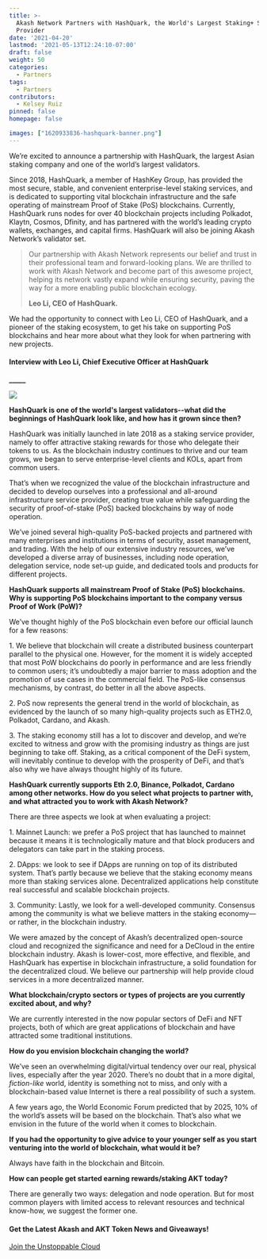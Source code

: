 ```yaml
---
title: >-
  Akash Network Partners with HashQuark, the World's Largest Staking+ Service
  Provider
date: '2021-04-20'
lastmod: '2021-05-13T12:24:10-07:00'
draft: false
weight: 50
categories:
  - Partners
tags:
  - Partners
contributors:
  - Kelsey Ruiz
pinned: false
homepage: false

images: ["1620933836-hashquark-banner.png"]
---
```

  
We’re excited to announce a partnership with HashQuark, the largest Asian staking company and one of the world’s largest validators. 

Since 2018, HashQuark, a member of HashKey Group, has provided the most secure, stable, and convenient enterprise-level staking services, and is dedicated to supporting vital blockchain infrastructure and the safe operating of mainstream Proof of Stake (PoS) blockchains. Currently, HashQuark runs nodes for over 40 blockchain projects including Polkadot, Klaytn, Cosmos, Dfinity, and has partnered with the world’s leading crypto wallets, exchanges, and capital firms. HashQuark will also be joining Akash Network’s validator set. 

> Our partnership with Akash Network represents our belief and trust in their professional team and forward-looking plans. We are thrilled to work with Akash Network and become part of this awesome project, helping its network vastly expand while ensuring security, paving the way for a more enabling public blockchain ecology.
> 
>   
> **Leo Li, CEO of HashQuark.**

We had the opportunity to connect with Leo Li, CEO of HashQuark, and a pioneer of the staking ecosystem, to get his take on supporting PoS blockchains and hear more about what they look for when partnering with new projects.   

#### **Interview with Leo Li, Chief Executive Officer at HashQuark**  
**\_\_\_\_\_**

![](https://www.datocms-assets.com/45776/1620925267-hashquark-ceo-1024x1000.png)

  

**HashQuark is one of the world's largest validators--what did the beginnings of HashQuark look like, and how has it grown since then?**  

HashQuark was initially launched in late 2018 as a staking service provider, namely to offer attractive staking rewards for those who delegate their tokens to us. As the blockchain industry continues to thrive and our team grows, we began to serve enterprise-level clients and KOLs, apart from common users.   

That’s when we recognized the value of the blockchain infrastructure and decided to develop ourselves into a professional and all-around infrastructure service provider, creating true value while safeguarding the security of proof-of-stake (PoS) backed blockchains by way of node operation.   

We’ve joined several high-quality PoS-backed projects and partnered with many enterprises and institutions in terms of security, asset management, and trading. With the help of our extensive industry resources, we’ve developed a diverse array of businesses, including node operation, delegation service, node set-up guide, and dedicated tools and products for different projects.   
  

**HashQuark supports all mainstream Proof of Stake (PoS) blockchains. Why is supporting PoS blockchains important to the company versus Proof of Work (PoW)?**  

We’ve thought highly of the PoS blockchain even before our official launch for a few reasons: 

1\. We believe that blockchain will create a distributed business counterpart parallel to the physical one. However, for the moment it is widely accepted that most PoW blockchains do poorly in performance and are less friendly to common users; it’s undoubtedly a major barrier to mass adoption and the promotion of use cases in the commercial field. The PoS-like consensus mechanisms, by contrast, do better in all the above aspects.  

2\. PoS now represents the general trend in the world of blockchain, as evidenced by the launch of so many high-quality projects such as ETH2.0, Polkadot, Cardano, and Akash.   

3\. The staking economy still has a lot to discover and develop, and we’re excited to witness and grow with the promising industry as things are just beginning to take off. Staking, as a critical component of the DeFi system, will inevitably continue to develop with the prosperity of DeFi, and that’s also why we have always thought highly of its future.  
  

**HashQuark currently supports Eth 2.0, Binance, Polkadot, Cardano among other networks. How do you select what projects to partner with, and what attracted you to work with Akash Network?**   

There are three aspects we look at when evaluating a project:  

1\. Mainnet Launch: we prefer a PoS project that has launched to mainnet because it means it is technologically mature and that block producers and delegators can take part in the staking process.  

2\. DApps: we look to see if DApps are running on top of its distributed system. That’s partly because we believe that the staking economy means more than staking services alone. Decentralized applications help constitute real successful and scalable blockchain projects.  

3\. Community: Lastly, we look for a well-developed community. Consensus among the community is what we believe matters in the staking economy—or rather, in the blockchain industry.  

We were amazed by the concept of Akash’s decentralized open-source cloud and recognized the significance and need for a DeCloud in the entire blockchain industry. Akash is lower-cost, more effective, and flexible, and HashQuark has expertise in blockchain infrastructure, a solid foundation for the decentralized cloud. We believe our partnership will help provide cloud services in a more decentralized manner.  
  

**What blockchain/crypto sectors or types of projects are you currently excited about, and why?**  

We are currently interested in the now popular sectors of DeFi and NFT projects, both of which are great applications of blockchain and have attracted some traditional institutions.  
  

**How do you envision blockchain changing the world?**

We’ve seen an overwhelming digital/virtual tendency over our real, physical lives, especially after the year 2020. There’s no doubt that in a more digital, _fiction-like_ world, identity is something not to miss, and only with a blockchain-based value Internet is there a real possibility of such a system.

A few years ago, the World Economic Forum predicted that by 2025, 10% of the world’s assets will be based on the blockchain. That’s also what we envision in the future of the world when it comes to blockchain.  
  

**If you had the opportunity to give advice to your younger self as you start venturing into the world of blockchain, what would it be?**  

Always have faith in the blockchain and Bitcoin.  
  

**How can people get started earning rewards/staking AKT today?**   

There are generally two ways: delegation and node operation. But for most common players with limited access to relevant resources and technical know-how, we suggest the former one.   
  

#### **Get the Latest Akash and AKT Token News and Giveaways!**

[Join the Unstoppable Cloud](https://t.me/AkashNW)